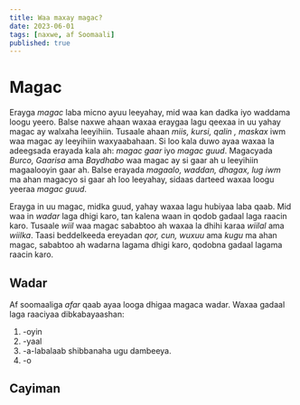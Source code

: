```yaml
---
title: Waa maxay magac?
date: 2023-06-01
tags: [naxwe, af Soomaali]
published: true
---
```


# Magac
Erayga *magac* laba micno ayuu leeyahay, mid waa kan dadka iyo waddama loogu yeero. Balse naxwe ahaan waxaa eraygaa lagu qeexaa in uu yahay magac ay walxaha leeyihiin. Tusaale ahaan *miis, kursi, qalin , maskax* iwm waa magac ay leeyihiin waxyaabahaan. Si loo kala duwo ayaa waxaa la adeegsada erayada kala ah: *magac gaar* iyo *magac guud*. Magacyada *Burco, Gaarisa* ama *Baydhabo* waa magac ay si gaar ah u leeyihiin magaalooyin gaar ah. Balse erayada *magaalo, waddan, dhagax, lug iwm* ma ahan magacyo si gaar ah loo leeyahay, sidaas darteed waxaa loogu yeeraa *magac guud*.

Erayga in uu magac, midka guud, yahay waxaa lagu hubiyaa laba qaab. Mid waa in *wadar* laga dhigi karo, tan kalena waan in qodob gadaal laga raacin karo. Tusaale *wiil* waa magac sababtoo ah waxaa la dhihi karaa *wiilal* ama *wiilka*. Taasi beddelkeeda ereyadan *qor, cun, wuxuu* ama *kugu* ma ahan magac, sababtoo ah wadarna lagama dhigi karo, qodobna gadaal lagama raacin karo.

## Wadar
Af soomaaliga *afar* qaab ayaa looga dhigaa magaca wadar. Waxaa gadaal laga raaciyaa dibkabayaashan:

1. -oyin
2. -yaal
3. -a-labalaab shibbanaha ugu dambeeya.
4. -o

## Cayiman
